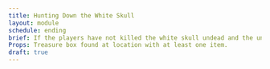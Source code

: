 ```yaml
---
title: Hunting Down the White Skull
layout: module
schedule: ending
brief: If the players have not killed the white skull undead and the undead have not gathered any items or energy, then the only white skull undead is tracked down by the protectorate and the adventurers are lead on an assault of its location.
Props: Treasure box found at location with at least one item.
draft: true
---
```




